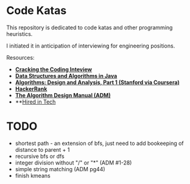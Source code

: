 # Code Katas

This repository is dedicated to code katas and other programming heuristics.

I initiated it in anticipation of interviewing for engineering positions.

Resources:

* **[Cracking the Coding Inteview](www.eenadupratibha.net/Engineering-Colleges/Engineering-Jobs/Documents/crackingthecodinginterview.pdf)**
* **[Data Structures and Algorithms in Java](http://cin.ufpe.br/~grm/downloads/Data_Structures_and_Algorithms_in_Java.pdf)**
* **[Algorithms: Design and Analysis, Part 1 (Stanford via Coursera)](https://www.coursera.org/course/algo)**
* **[HackerRank](https://www.hackerrank.com)**
* **[The Algorithm Design Manual (ADM)](https://www.amazon.com/Algorithm-Design-Manual-Steven-Skiena/dp/1848000693)**
* **[Hired in Tech](http://www.hiredintech.com/)

# TODO

* shortest path - an extension of bfs, just need to add bookeeping of distance to parent + 1
* recursive bfs or dfs
* integer division without "/" or "*" (ADM #1-28)
* simple string matching (ADM pg44)
* finish kmeans
